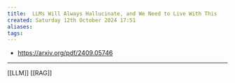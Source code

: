 ```yaml
---
title:  LLMs Will Always Hallucinate, and We Need to Live With This
created: Saturday 12th October 2024 17:51
aliases: 
tags: 
---
```

- https://arxiv.org/pdf/2409.05746

---
[[LLM]]
[[RAG]]